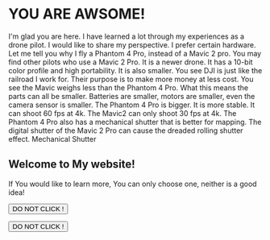 # YOU ARE AWSOME!
I'm glad you are here.  I have learned a lot through my experiences as a drone pilot.  I would like to share my perspective. I prefer certain hardware. Let me tell you why I fly a Phantom 4 Pro, instead of a Mavic 2 pro.  You may find other pilots who use a Mavic 2 Pro. It is a newer drone. It has a 10-bit color profile and high portability. It is also smaller.  You see DJI is just like the railroad I work for. Their purpose is to make more money at less cost.  You see the Mavic weighs less than the Phantom 4 Pro.  What this means the parts can all be smaller. Batteries are smaller, motors are smaller, even the camera sensor is smaller. The Phantom 4 Pro is bigger. It is more stable. It can shoot 60 fps at 4k. The Mavic2 can only shoot 30 fps at 4k. The Phantom 4 Pro also has a mechanical shutter that is better for mapping. The digital shutter of the Mavic 2 Pro can cause the dreaded rolling shutter effect. Mechanical Shutter


<html>
<body>

<h2>Welcome to My website!</h2>

<p>If You would like to learn more, You can only choose one, neither is a good idea! </p>

<button type="button" onclick="myFunction()">DO NOT CLICK
!</button>

<p id="demo1"></p>
<p id="demo2"></p>

<script>
function myFunction() {
  document.getElementById("demo1").innerHTML = "Why did you click?";
  document.getElementById("demo2").innerHTML = "I wanted To!";
}
</script>
<script>
function myFunction2() {
  document.getElementById("demo1").innerHTML = "Im glad you clicked the bottom button";
  document.getElementById("demo2").innerHTML = "Do you know what would happen if you clicked the top?";
}
</script>
<button type="button" onclick="myFunction2()">DO NOT CLICK
!</button>
</body>
</html>
